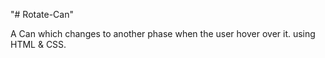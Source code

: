 "# Rotate-Can" 

A Can which changes to another phase when the user hover over it. using HTML & CSS. 
